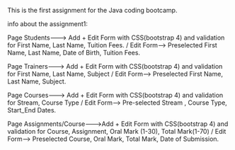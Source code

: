 This is the first assignment for the Java coding bootcamp.

info about the assignment1:

Page Students---> Add + Edit Form with CSS(bootstrap 4) and validation for First Name, Last Name, Tuition Fees. / Edit Form--> Preselected First Name, Last Name, Date of Birth, Tuition Fees.

Page Trainers---> Add + Edit Form with CSS(bootstrap 4) and validation for First Name, Last Name, Subject / Edit Form--> Preselected First Name, Last Name, Subject.

Page Courses---> Add + Edit Form with CSS(bootstrap 4) and validation for Stream, Course Type / Edit Form--> Pre-selected Stream , Course Type, Start_End Dates.

Page Assignments/Course--->Add + Edit Form with CSS(bootstrap 4) and validation for Course, Assignment, Oral Mark (1-30), Total Mark(1-70) / Edit Form--> Preselected Course, Oral Mark, Total Mark, Date of Submission.
